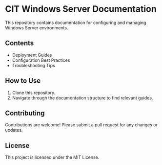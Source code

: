 # CIT Windows Server Documentation

This repository contains documentation for configuring and managing Windows Server environments.

## Contents
- Deployment Guides
- Configuration Best Practices
- Troubleshooting Tips

## How to Use
1. Clone this repository.
2. Navigate through the documentation structure to find relevant guides.

## Contributing
Contributions are welcome! Please submit a pull request for any changes or updates.

## License
This project is licensed under the MIT License.
